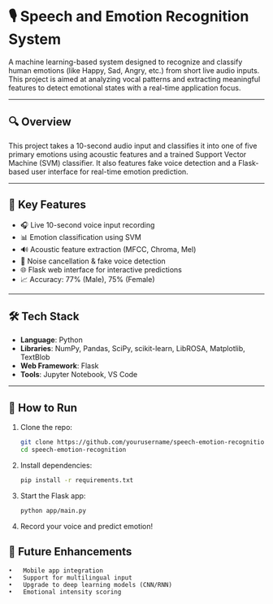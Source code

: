 # 🎙️ Speech and Emotion Recognition System

A machine learning-based system designed to recognize and classify human emotions (like Happy, Sad, Angry, etc.) from short live audio inputs. This project is aimed at analyzing vocal patterns and extracting meaningful features to detect emotional states with a real-time application focus.

---

## 🔍 Overview

This project takes a 10-second audio input and classifies it into one of five primary emotions using acoustic features and a trained Support Vector Machine (SVM) classifier. It also features fake voice detection and a Flask-based user interface for real-time emotion prediction.

---

## 🧠 Key Features

- 🎧 Live 10-second voice input recording
- 📊 Emotion classification using SVM
- 🔊 Acoustic feature extraction (MFCC, Chroma, Mel)
- 🧪 Noise cancellation & fake voice detection
- 🌐 Flask web interface for interactive predictions
- 📈 Accuracy: 77% (Male), 75% (Female)

---

## 🛠️ Tech Stack

- **Language**: Python  
- **Libraries**: NumPy, Pandas, SciPy, scikit-learn, LibROSA, Matplotlib, TextBlob  
- **Web Framework**: Flask  
- **Tools**: Jupyter Notebook, VS Code

---

## 🚀 How to Run

1. Clone the repo:
   ```bash
   git clone https://github.com/yourusername/speech-emotion-recognition.git
   cd speech-emotion-recognition
2. Install dependencies:
   ```bash
   pip install -r requirements.txt
3. Start the Flask app:
   ```bash
   python app/main.py
4. Record your voice and predict emotion!


## 🚧 Future Enhancements
	•	Mobile app integration
	•	Support for multilingual input
	•	Upgrade to deep learning models (CNN/RNN)
	•	Emotional intensity scoring

